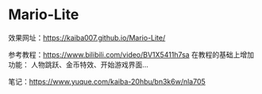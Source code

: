 # Mario-Lite
效果网址：https://kaiba007.github.io/Mario-Lite/

参考教程：https://www.bilibili.com/video/BV1X5411h7sa
在教程的基础上增加功能： 人物跳跃、金币特效、开始游戏界面...
 
笔记：https://www.yuque.com/kaiba-20hbu/bn3k6w/nla705
